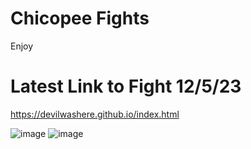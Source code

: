 # Chicopee Fights
Enjoy
# Latest Link to Fight 12/5/23
https://devilwashere.github.io/index.html

![image](https://DevilWasHere.github.io/src/Fights/IMG_0464.png)
![image](https://devilwashere.github.io/src/Fights/IMG_0465.png)
